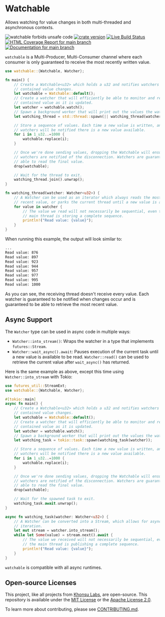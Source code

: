 # Watchable

Allows watching for value changes in both multi-threaded and asynchronous
contexts.

![watchable forbids unsafe code](https://img.shields.io/badge/unsafe-forbid-success)
[![crate version](https://img.shields.io/crates/v/watchable.svg)](https://crates.io/crates/watchable)
[![Live Build Status](https://img.shields.io/github/workflow/status/khonsulabs/watchable/Tests/main)](https://github.com/khonsulabs/watchable/actions?query=workflow:Tests)
[![HTML Coverage Report for `main` branch](https://khonsulabs.github.io/watchable/coverage/badge.svg)](https://khonsulabs.github.io/watchable/coverage/)
[![Documentation for `main` branch](https://img.shields.io/badge/docs-main-informational)](https://khonsulabs.github.io/watchable/main/watchable/)

`watchable` is a Multi-Producer, Multi-Consumer channel where each consumer
is only guaranteed to receive the most recently written value.

```rust
use watchable::{Watchable, Watcher};

fn main() {
    // Create a Watchable<u32> which holds a u32 and notifies watchers when the
    // contained value changes.
    let watchable = Watchable::default();
    // Create a watcher that will efficiently be able to monitor and read the
    // contained value as it is updated.
    let watcher = watchable.watch();
    // Spawn a background worker that will print out the values the watcher reads.
    let watching_thread = std::thread::spawn(|| watching_thread(watcher));

    // Store a sequence of values. Each time a new value is written, any waiting
    // watchers will be notified there is a new value available.
    for i in 1_u32..=1000 {
        watchable.replace(i);
    }

    // Once we're done sending values, dropping the Watchable will ensure
    // watchers are notified of the disconnection. Watchers are guaranteed to be
    // able to read the final value.
    drop(watchable);

    // Wait for the thread to exit.
    watching_thread.join().unwrap();
}

fn watching_thread(watcher: Watcher<u32>) {
    // A Watcher can be used as an iterator which always reads the most
    // recent value, or parks the current thread until a new value is available.
    for value in watcher {
        // The value we read will not necessarily be sequential, even though the
        // main thread is storing a complete sequence.
        println!("Read value: {value}");
    }
}
```

When running this example, the output will look similar to:

```sh
...
Read value: 876
Read value: 897
Read value: 923
Read value: 944
Read value: 957
Read value: 977
Read value: 995
Read value: 1000
```

As you can see, the receiving thread doesn't receive every value. Each watcher
is guaranteed to be notified when changes occur and is guaranteed to be able to
retrieve the most recent value.

## Async Support

The `Watcher` type can be used in async code in multiple ways:

- `Watcher::into_stream()`: Wraps the watcher in a type that implements
  `futures::Stream`.
- `Watcher::wait_async().await`: Pauses execution of the current task until a
  new value is available to be read. `Watcher::read()` can be used to retrieve
  the current value after `wait_async()` has returned.

Here is the same example as above, except this time using `Watcher::into_stream` with Tokio:

```rust
use futures_util::StreamExt;
use watchable::{Watchable, Watcher};

#[tokio::main]
async fn main() {
    // Create a Watchable<u32> which holds a u32 and notifies watchers when the
    // contained value changes.
    let watchable = Watchable::default();
    // Create a watcher that will efficiently be able to monitor and read the
    // contained value as it is updated.
    let watcher = watchable.watch();
    // Spawn a background worker that will print out the values the watcher reads.
    let watching_task = tokio::task::spawn(watching_task(watcher));

    // Store a sequence of values. Each time a new value is written, any waiting
    // watchers will be notified there is a new value available.
    for i in 1_u32..=1000 {
        watchable.replace(i);
    }

    // Once we're done sending values, dropping the Watchable will ensure
    // watchers are notified of the disconnection. Watchers are guaranteed to be
    // able to read the final value.
    drop(watchable);

    // Wait for the spawned task to exit.
    watching_task.await.unwrap();
}

async fn watching_task(watcher: Watcher<u32>) {
    // A Watcher can be converted into a Stream, which allows for asynchronous
    // iteration.
    let mut stream = watcher.into_stream();
    while let Some(value) = stream.next().await {
        // The value we received will not necessarily be sequential, even though
        // the main thread is publishing a complete sequence.
        println!("Read value: {value}");
    }
}
```

`watchable` is compatible with all async runtimes.

## Open-source Licenses

This project, like all projects from [Khonsu Labs](https://khonsulabs.com/), are
open-source. This repository is available under the [MIT License](./LICENSE-MIT)
or the [Apache License 2.0](./LICENSE-APACHE).

To learn more about contributing, please see [CONTRIBUTING.md](./CONTRIBUTING.md).
